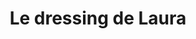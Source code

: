 ---
title: "Le dressing de Laura"
url: /la-ferte-saint-aubin/le-dressing-de-laura/
shop: vêtements
---